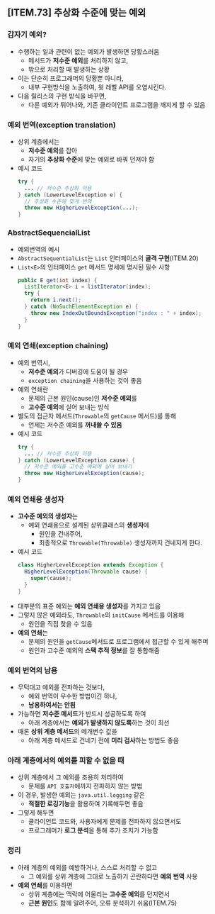 ## [ITEM.73] 추상화 수준에 맞는 예외

### 갑자기 예외?
- 수행하는 일과 관련이 없는 예외가 발생하면 당황스러움
  - 메서드가 **저수준 예외**를 처리하지 않고,
  - 밖으로 처리할 때 발생하는 상황
- 이는 단순히 프로그래머의 당황뿐 아니라,
  - 내부 구현방식을 노출하여, 윗 레벨 API를 오염시킨다.
- 다음 릴리스의 구현 방식을 바꾸면,
  - 다른 예외가 튀어나와, 기존 클라이언트 프로그램을 깨지게 할 수 있음

### 예외 번역(exception translation)
- 상위 계층에서는
  - **저수준 예외**를 잡아
  - 자기의 **추상화 수준**에 맞는 예외로 바꿔 던져야 함
- 예시 코드
  ```java
  try {
    ... // 저수준 추상화 이용
  } catch (LowerLevelException e) {
    // 추상화 수준에 맞게 번역
    throw new HigherLevelException(...);
  }
  ```

### AbstractSequencialList
- 예외번역의 예시
- `AbstractSequentialList`는 `List` 인터페이스의 **골격 구현**(ITEM.20)
- `List<E>`의 인터페이스 `get` 메서드 명세에 명시된 필수 사항
  ```java
  public E get(int index) { 
    ListIterator<E> i = listIterator(index);
    try {
      return i.next();
    } catch (NoSuchElementException e) {
      throw new IndexOutBoundsException("index : " + index);
    }
  }
  ```

### 예외 연쇄(exception chaining)
- 예외 번역시,
  - **저수준 예외**가 디버깅에 도움이 될 경우
  - `exception chaining`을 사용하는 것이 좋음
- 예외 연쇄란
  - 문제의 근본 원인(cause)인 **저수준 예외**를
  - **고수준 예외**에 실어 보내는 방식
- 별도의 접근자 메서드(`Throwable`의 `getCause` 메서드)를 통해
  - 언제는 저수준 예외를 **꺼내쓸 수 있음**
- 예시 코드
  ```java
  try {
    ... // 저수준 추상화 이용
  } catch (LowerLevelException cause) {
    // 저수준 예외를 고수준 예외에 실어 보내기
    throw new HigherLevelException(cause);
  }
  ```

### 예외 연쇄용 생성자
- **고수준 예외의 생성자**는
  - 예외 연쇄용으로 설계된 상위클래스의 **생성자**에
    - 원인을 건내주어,
    - 최종적으로 `Throwable(Throwable)` 생성자까지 건네지게 한다.
- 예시 코드
  ```java
  class HigherLevelException extends Exception {
    HigherLevelException(Throwable cause) {
      super(cause);
    }
  }
  ```
- 대부분의 표준 예외는 **예외 연쇄용 생성자**를 가지고 있음
- 그렇지 않은 예외라도, `Throwable`의 `initCause` 메서드를 이용해
  - 원인을 직접 찾을 수 있음
- **예외 연쇄**는
  - 문제의 원인을 `getCause`메서드로 프로그램에서 접근할 수 있게 해주며
  - 원인과 고수준 예외의 **스택 추적 정보**를 잘 통합해줌

### 예외 번역의 남용 
- 무턱대고 예외를 전파하는 것보다,
  - 예외 번역이 우수한 방법이긴 하나,
  - **남용하여서는 안됨**
- 가능하면 **저수준 메서드**가 반드시 성공하도록 하여
  - 아래 계층에서는 **예외가 발생하지 않도록**하는 것이 최선
- 때론 **상위 계층 메서드**의 메개변수 값을
  - 아래 계층 메서드로 건네기 전에 **미리 검사**하는 방법도 좋음

### 아래 계층에서의 예외를 피할 수 없을 때
- 상위 계층에서 그 예외를 조용히 처리하여
  - 문제를 `API 호출자`에까지 전파하지 않는 방법
- 이 경우, 발생한 예외는 `java.util.logging` 같은
  - **적절한 로깅기능**을 활용하여 기록해두면 좋음
- 그렇게 해두면
  - 클라이언트 코드와, 사용자에게 문제를 전파하지 않으면서도
  - 프로그래머가 **로그 분석**을 통해 추가 조치가 가능함

### 정리
- 아래 계층의 예외를 예방하거나, 스스로 처리할 수 없고
  - 그 예외를 상위 계층에 그대로 노출하기 곤란하다면 **예외 번역** 사용
- **예외 연쇄**를 이용하면
  - 상위 계층에는 맥락에 어울리는 **고수준 예외**를 던지면서
  - **근본 원인**도 함께 알려주어, 오류 분석하기 쉬움(ITEM.75)